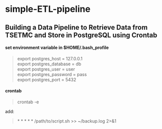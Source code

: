 # simple-ETL-pipeline
## Building a Data Pipeline to Retrieve Data from TSETMC and Store in PostgreSQL using Crontab


#### set environment variable in  $HOME/.bash_profile
> export postgres_host = 127.0.0.1 <br>
> export postgres_database = db <br>
> export postgres_user = user <br>
> export postgres_password = pass <br>
> export postgres_port = 5432 <br>

#### crontab

> crontab -e

add:
> \* * * * * /path/to/script.sh >> ~/backup.log 2>&1

